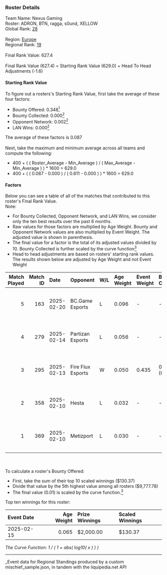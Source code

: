 ### Roster Details<br />
Team Name: Nexus Gaming<br />
Roster: ADRON, BTN, ragga, s0und, XELLOW<br />
Global Rank: [28](../../standings_global_2025_08_04.md)<br />
<br />
Region: [Europe]( ../../standings_europe_2025_08_04.md)<br />
Regional Rank: [19]( ../../standings_europe_2025_08_04.md)<br />
<br />
Final Rank Value:  627.4<br />
<br />
Final Rank Value (627.4) = Starting Rank Value (629.0) + Head To Head Adjustments (-1.6)<br />

#### Starting Rank Value<br />
To figure out a rosters's Starting Rank Value, first take the average of these four factors:<br />
- Bounty Offered: 0.348[<sup>1</sup>](#table2)
- Bounty Collected: 0.000[<sup>2</sup>](#table1)
- Opponent Network: 0.002[<sup>2</sup>](#table1)
- LAN Wins: 0.000[<sup>2</sup>](#table1)

The average of these factors is 0.087<br />
<br />
Next, take the maximum and minimum average across all teams and compute the following:<br />
- 400 + ( ( Roster_Average - Min_Average ) / ( Max_Average - Min_Average ) ) * 1600 = 629.0
- 400 + ( ( 0.087 - 0.000 ) / ( 0.611 - 0.000 ) ) * 1600 = 629.0


#### Factors<br />
Below you can see a table of all of the matches that contributed to this roster's Final Rank Value.<br />
Note:<br />

- For Bounty Collected, Opponent Network, and LAN Wins, we consider only the ten best results over the past 6 months.
- Raw values for those factors are multiplied by Age Weight. Bounty and Opponent Network values are also multiplied by Event Weight. The adjusted value is shown in parenthesis.
- The final value for a factor is the total of its adjusted values divided by 10. Bounty Collected is further scaled by the curve function[<sup>3</sup>](#curveFunction)
- Head to head adjustments are based on rosters' starting rank values. The results shown below are adjusted by Age Weight and not Event Weight
<span id="table1"></span><br />


| Match Played | Match ID | Date       | Opponent          | W/L | Age Weight | Event Weight | Bounty Collected | Opponent Network | LAN Wins  | H2H Adj. | Roster                           |
| -: | -: | :- | :- | :- | :- | :- | :- | :- | :- | -: | :- |
|            5 |      163 | 2025-02-20 | BC.Game Esports   | L   | 0.096      | -            | -                | -                | -         |    -0.47 | ADRON, BTN, ragga, s0und, XELLOW |
|            4 |      279 | 2025-02-14 | Partizan Esports  | L   | 0.056      | -            | -                | -                | -         |    -0.39 | ADRON, BTN, ragga, s0und, XELLOW |
|            3 |      295 | 2025-02-13 | Fire Flux Esports | W   | 0.050      | 0.435        | 0.000 (0.000)    | 0.763 (0.017)    | 0 (0.000) |     0.56 | ADRON, BTN, ragga, s0und, XELLOW |
|            2 |      358 | 2025-02-10 | Hesta             | L   | 0.032      | -            | -                | -                | -         |    -0.66 | ADRON, BTN, ragga, s0und, XELLOW |
|            1 |      369 | 2025-02-10 | Metizport         | L   | 0.030      | -            | -                | -                | -         |    -0.63 | ADRON, BTN, ragga, s0und, XELLOW |

<br />
<span id="table2"></span><br />
To calculate a roster's Bounty Offered:<br />

- First, take the sum of their top 10 scaled winnings ($130.37)
- Divide that value by the 5th highest value among all rosters ($9,777.78)
- The final value (0.01) is scaled by the curve function.[<sup>3</sup>](#curveFunction)

Top ten winnings for this roster:<br />

| Event Date | Age Weight | Prize Winnings | Scaled Winnings |
| :- | -: | :- | :- |
| 2025-02-15 |      0.065 | $2,000.00      | $130.37         |


<span id="curveFunction"></span>_The Curve Function: 1 / ( 1 + abs( log10( x ) ) )_<br />

---
_Event data for Regional Standings produced by a custom mischief_sample.json, in tandem with the liquipedia.net API<br />
